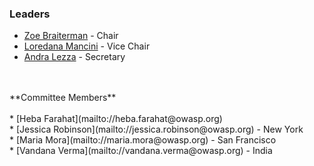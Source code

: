 ### Leaders
* [Zoe Braiterman](mailto://zoe.braiterman@owasp.org) - Chair 
* [Loredana Mancini](mailto://loredana.mancini@owasp.org) - Vice Chair
* [Andra Lezza](mailto://andra.lezza@owasp.org) - Secretary
<br>
<br>
**Committee Members**
<br>
<br>* [Heba Farahat](mailto://heba.farahat@owasp.org)
<br>* [Jessica Robinson](mailto://jessica.robinson@owasp.org) - New York
<br>* [Maria Mora](mailto://maria.mora@owasp.org) - San Francisco
<br>* [Vandana Verma](mailto://vandana.verma@owasp.org) - India

